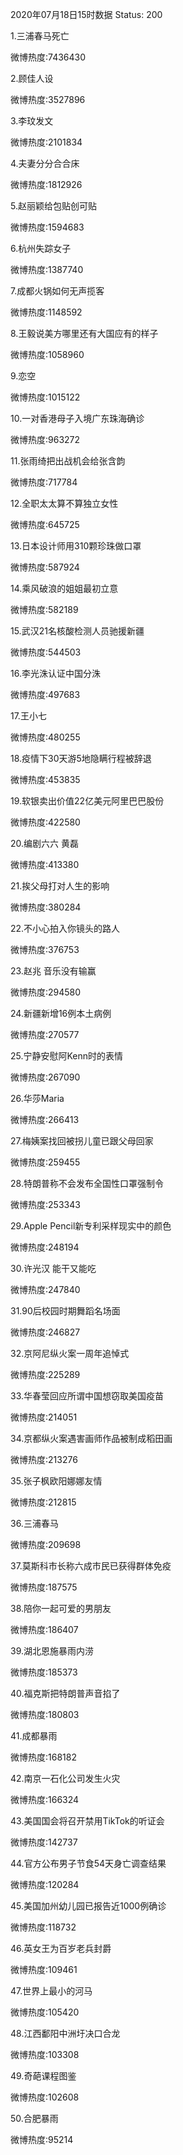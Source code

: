 2020年07月18日15时数据
Status: 200

1.三浦春马死亡

微博热度:7436430

2.顾佳人设

微博热度:3527896

3.李玟发文

微博热度:2101834

4.夫妻分分合合床

微博热度:1812926

5.赵丽颖给包贴创可贴

微博热度:1594683

6.杭州失踪女子

微博热度:1387740

7.成都火锅如何无声揽客

微博热度:1148592

8.王毅说美方哪里还有大国应有的样子

微博热度:1058960

9.恋空

微博热度:1015122

10.一对香港母子入境广东珠海确诊

微博热度:963272

11.张雨绮把出战机会给张含韵

微博热度:717784

12.全职太太算不算独立女性

微博热度:645725

13.日本设计师用310颗珍珠做口罩

微博热度:587924

14.乘风破浪的姐姐最初立意

微博热度:582189

15.武汉21名核酸检测人员驰援新疆

微博热度:544503

16.李光洙认证中国分洙

微博热度:497683

17.王小七

微博热度:480255

18.疫情下30天游5地隐瞒行程被辞退

微博热度:453835

19.软银卖出价值22亿美元阿里巴巴股份

微博热度:422580

20.编剧六六 黄磊

微博热度:413380

21.挨父母打对人生的影响

微博热度:380284

22.不小心拍入你镜头的路人

微博热度:376753

23.赵兆 音乐没有输赢

微博热度:294580

24.新疆新增16例本土病例

微博热度:270577

25.宁静安慰阿Kenn时的表情

微博热度:267090

26.华莎Maria

微博热度:266413

27.梅姨案找回被拐儿童已跟父母回家

微博热度:259455

28.特朗普称不会发布全国性口罩强制令

微博热度:253343

29.Apple Pencil新专利采样现实中的颜色

微博热度:248194

30.许光汉 能干又能吃

微博热度:247840

31.90后校园时期舞蹈名场面

微博热度:246827

32.京阿尼纵火案一周年追悼式

微博热度:225289

33.华春莹回应所谓中国想窃取美国疫苗

微博热度:214051

34.京都纵火案遇害画师作品被制成稻田画

微博热度:213276

35.张子枫欧阳娜娜友情

微博热度:212815

36.三浦春马

微博热度:209698

37.莫斯科市长称六成市民已获得群体免疫

微博热度:187575

38.陪你一起可爱的男朋友

微博热度:186407

39.湖北恩施暴雨内涝

微博热度:185373

40.福克斯把特朗普声音掐了

微博热度:180803

41.成都暴雨

微博热度:168182

42.南京一石化公司发生火灾

微博热度:166324

43.美国国会将召开禁用TikTok的听证会

微博热度:142737

44.官方公布男子节食54天身亡调查结果

微博热度:120284

45.美国加州幼儿园已报告近1000例确诊

微博热度:118732

46.英女王为百岁老兵封爵

微博热度:109461

47.世界上最小的河马

微博热度:105420

48.江西鄱阳中洲圩决口合龙

微博热度:103308

49.奇葩课程图鉴

微博热度:102608

50.合肥暴雨

微博热度:95214

